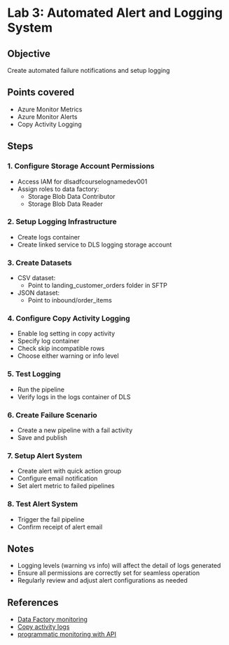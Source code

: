 # Lab 3: Automated Alert and Logging System

## Objective
Create automated failure notifications and setup logging

## Points covered
- Azure Monitor Metrics
- Azure Monitor Alerts
- Copy Activity Logging

## Steps

### 1. Configure Storage Account Permissions
- Access IAM for dlsadfcourselognamedev001
- Assign roles to data factory:
  - Storage Blob Data Contributor
  - Storage Blob Data Reader

### 2. Setup Logging Infrastructure
- Create logs container
- Create linked service to DLS logging storage account

### 3. Create Datasets
- CSV dataset: 
  - Point to landing_customer_orders folder in SFTP
- JSON dataset:
  - Point to inbound/order_items

### 4. Configure Copy Activity Logging
- Enable log setting in copy activity
- Specify log container
- Check skip incompatible rows
- Choose either warning or info level

### 5. Test Logging
- Run the pipeline
- Verify logs in the logs container of DLS

### 6. Create Failure Scenario
- Create a new pipeline with a fail activity
- Save and publish

### 7. Setup Alert System
- Create alert with quick action group
- Configure email notification
- Set alert metric to failed pipelines

### 8. Test Alert System
- Trigger the fail pipeline
- Confirm receipt of alert email

## Notes
- Logging levels (warning vs info) will affect the detail of logs generated
- Ensure all permissions are correctly set for seamless operation
- Regularly review and adjust alert configurations as needed

## References
- [Data Factory monitoring](https://learn.microsoft.com/en-us/azure/data-factory/monitor-data-factory)
- [Copy activity logs](https://learn.microsoft.com/en-us/azure/data-factory/copy-activity-log?tabs=data-factory)
- [programmatic monitoring with API](https://learn.microsoft.com/en-us/azure/data-factory/monitor-programmatically)
